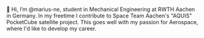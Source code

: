 👋 Hi, I’m @marius-ne, student in Mechanical Engineering at RWTH Aachen in Germany. In my freetime I contribute to Space Team Aachen's "AQUIS" PocketCube satellite project. This goes well with my passion for Aerospace, where I'd like to develop my career. 

<!---
marius-ne/marius-ne is a ✨ special ✨ repository because its `README.md` (this file) appears on your GitHub profile.
You can click the Preview link to take a look at your changes.
--->
